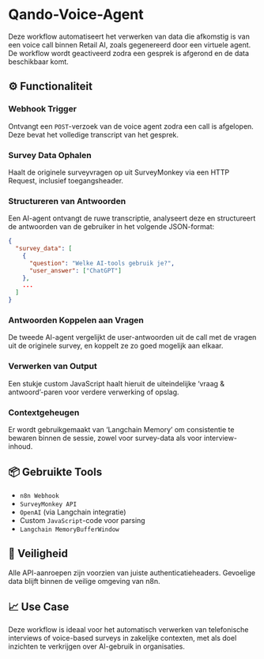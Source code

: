 # Qando-Voice-Agent

Deze workflow automatiseert het verwerken van data die afkomstig is van een voice call binnen Retail AI, zoals gegenereerd door een virtuele agent. De workflow wordt geactiveerd zodra een gesprek is afgerond en de data beschikbaar komt.

## ⚙️ Functionaliteit

### Webhook Trigger
Ontvangt een `POST`-verzoek van de voice agent zodra een call is afgelopen. Deze bevat het volledige transcript van het gesprek.

### Survey Data Ophalen
Haalt de originele surveyvragen op uit SurveyMonkey via een HTTP Request, inclusief toegangsheader.

### Structureren van Antwoorden
Een AI-agent ontvangt de ruwe transcriptie, analyseert deze en structureert de antwoorden van de gebruiker in het volgende JSON-format:

```json
{
  "survey_data": [
    {
      "question": "Welke AI-tools gebruik je?",
      "user_answer": ["ChatGPT"]
    },
    ...
  ]
}
```
### Antwoorden Koppelen aan Vragen
De tweede AI-agent vergelijkt de user-antwoorden uit de call met de vragen uit de originele survey, en koppelt ze zo goed mogelijk aan elkaar.

### Verwerken van Output
Een stukje custom JavaScript haalt hieruit de uiteindelijke ‘vraag & antwoord’-paren voor verdere verwerking of opslag.

### Contextgeheugen
Er wordt gebruikgemaakt van ‘Langchain Memory’ om consistentie te bewaren binnen de sessie, zowel voor survey-data als voor interview-inhoud.

## 📦 Gebruikte Tools

- `n8n Webhook`
- `SurveyMonkey API`
- `OpenAI` (via Langchain integratie)
- Custom `JavaScript`-code voor parsing
- `Langchain MemoryBufferWindow`

## 🔐 Veiligheid

Alle API-aanroepen zijn voorzien van juiste authenticatieheaders. Gevoelige data blijft binnen de veilige omgeving van n8n.

## 📈 Use Case

Deze workflow is ideaal voor het automatisch verwerken van telefonische interviews of voice-based surveys in zakelijke contexten, met als doel inzichten te verkrijgen over AI-gebruik in organisaties.
